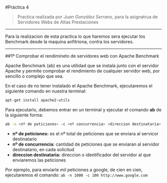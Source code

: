 #Práctica 4
>Practica realizada por *Juan González Serrano*, para la asignatrua de Servidores Webs de Altas Prestaciones

***
Para la realizacion de esta practica lo que haremos sera ejecutar los Benchmark desde la maquina anfitriona, contra los servidores.
***

##1º Comprobar el rendimineto de servidores web con Apache Benchmark

Apache Benchmark (ab) es una utilidad que se instala junto con el servidor Apache y permite comprobar el rendimiento de cualquier servidor web, por sencillo o complejo que sea.

En el caso de no tener instalado el Apache Benchmark, ejecutaremos el siguiente comando en nuestra terminal:

```sh
apt-get install apache2-utils
```

Para ejecutarlo, debemos entrar en un terminal y ejecutar el comando **ab** de la siguiente forma:
```sh
ab -n <nº de peticiones> -c <nº concurrencia> <direccion destinataria>
```
* **nº de peticiones:** es el nº total de peticiones que se enviara al servicor destinatario
* **nº de concurrencia:** cantidad de peticiones que se enviaran al servidor destinatario, en cada solicitud
* **direccion destinataria:** direccion o identificador del servidor al que enviaremos las peticiones

Por ejemplo, para enviarle mil peticiones a google, de cien en cien, ejecutaremos el comando: ```ab -n 1000 -c 100 http://www.google.com```
